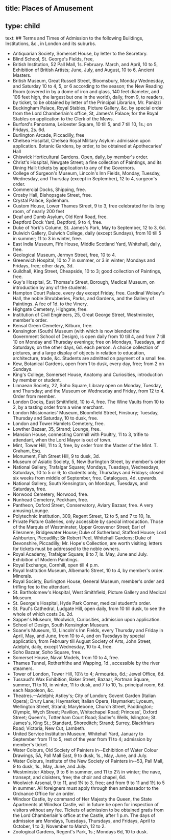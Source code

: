 title: Places of Amusement
----
type: child
----
text: ## Terms and Times of Admission to the following Buildings, Institutions, &c., in London and its suburbs.

* <span class="u-smcp">Antiquarian Society,</span> Somerset House, by letter to the Secretary.
* <span class="u-smcp">Blind School,</span> St. George's Fields, free,
* <span class="u-smcp">British Institution,</span> 52 Pall Mall, 1s. February. March, and April, 10 to 5, Exhibition of British Artists; June, July, and August, 10 to 6, Ancient Masters.
* <span class="u-smcp">British Museum,</span> Great Russell Street, Bloomsbury, Monday Wednesday, and Saturday 10 to 4, 5, or 6 according to the season; the New Reading Room (covered in by a dome of iron and glass, 140 feet diameter, and 106 feet high, the largest but one in the world), daily, from 9, to readers, by ticket, to be obtained by letter of the Principal Librarian, Mr. Panizzi
* <span class="u-smcp">Buckingham Palace, Royal Stables, Picture Gallery, &c.</span> by special order from the Lord Chamberlain's office, St, James's Palace; for the Royal Stables on application to the Clerk of the Mews.
* <span class="u-smcp">Burford's Panorama,</span> Leicester Square, 10 till 5, and 7 till 10, 1s.; on Fridays, 2s. 6d.
* <span class="u-smcp">Burlington Arcade,</span> Piccadilly, free
* <span class="u-smcp">Chelsea Hospital,</span> Chelsea Royal Military Asylum: admission upon application. Botanic Gardens, by order, to be obtained at Apothecaries' Hall
* <span class="u-smcp">Chiswick Horticultural Gardens.</span> Open, daily, by member's order.
* <span class="u-smcp">Christ's Hospital,</span> Newgate Street; a fine collection of Paintings, and its Dining Hall: tickets by application to any of the Governors.
* <span class="u-smcp">College of Surgeon's Museum,</span> Lincoln's Inn Fields, Monday, Tuesday, Wednesday, and Thursday (except in September), 12 to 4, surgeon's order.
* <span class="u-smcp">Commercial Docks,</span> Shipping, free.
* <span class="u-smcp">Crosby Hall,</span> Bishopsgate Street, free.
* <span class="u-smcp">Crystal Palace,</span> Sydenham.
* <span class="u-smcp">Custom House,</span> Lower Thames Street, 9 to 3, free celebrated for its long room, of nearly 200 feet
* <span class="u-smcp">Deaf and Dumb Asylum,</span> Old Kent Road, free.
* <span class="u-smcp">Deptford Dock Yard,</span> Deptford, 9 to 4, free.
* <span class="u-smcp">Duke of York's Column,</span> St. James's Park, May to September, 12 to 3, 6d.
* <span class="u-smcp">Dulwich Gallery,</span> Dulwich College, daily (except Sundays), from 10 till 5 in summer; 11 to 3 in winter, free.
* <span class="u-smcp">East India Museum,</span> Fife House, Middle Scotland Yard, Whitehall, daily, free.
* <span class="u-smcp">Geological Museum,</span> Jermyn Street, free, 10 to 4.
* <span class="u-smcp">Greenwich Hospital,</span> 10 to 7 in summer, or 3 in winter; Mondays and Fridays, free; other days, 3d.
* <span class="u-smcp">Guildhall, King Street,</span> Cheapside, 10 to 3; good collection of Paintings, free.
* <span class="u-smcp">Guy's Hospital,</span> St. Thomas's Street, Borough, Medical Museum, on introduction by any of the students.
* <span class="u-smcp">Hampton Court Palace,</span> every day except Friday, free. Cardinal Wolsey's Hall, the noble Shrubberies, Parks, and Gardens, and the Gallery of Paintings. A fee of 1d. to the Vinery.
* <span class="u-smcp">Highgate Cemetery,</span> Highgate, free.
* <span class="u-smcp">Institution of Civil Engineers,</span> 25, Great George Street, Westminster, member's order.
* <span class="u-smcp">Kensal Green Cemetery,</span> Kilburn, free.
* <span class="u-smcp">Kensington (South) Museum</span> (with which is now blended the Government School of Design), is open daily from 10 till 4, and from 7 till 10 on Monday and Thursday evenings; free on Mondays, Tuesdays, and Saturdays; on the other days, 6d. each person. A choice collection of pictures, and a large display of objects in relation to education, architecture, trade, &c. Students are admitted on payment of a small fee.
* <span class="u-smcp">Kew, Botanical Gardens,</span> open from 1 to dusk, every day, free; from 2 on Sundays.
* <span class="u-smcp">King's College,</span> Somerset House, Anatomy and Curiosities, introduction by member or student.
* <span class="u-smcp">Linnaean Society,</span> 22, Soho Square, Library open on Monday, Tuesday, and Thursday; and the Museum on Wednesday and Friday, from 12 to 4. Order from member.
* <span class="u-smcp">London Docks,</span> East Smithfield, 10 to 4, free. The Wine Vaults from 10 to 2, by a tasting order from a wine merchant.
* <span class="u-smcp">London Missionaries' Museum,</span> Bloomfield Street, Finsbury; Tuesday, Thursday and Saturday, 10 to dusk, free.
* <span class="u-smcp">London and Tower Hamlets Cemetery,</span> free.
* <span class="u-smcp">Lowther Bazaar,</span> 35, Strand; Lounge, free.
* <span class="u-smcp">Mansion House,</span> connecting Cornhill with Poultry, 11 to 3, trifle to attendant, when the Lord Mayor is out of town.
* <span class="u-smcp">Mint,</span> Tower Hill, 11 to 3, free, by order from the Master of the Mint. T. Graham, Esq.
* <span class="u-smcp">Monument, Fish Street Hill,</span> 9 to dusk, 3d.
* <span class="u-smcp">Museum of Asiatic Society,</span> 5, New Burlington Street, by member's order
* <span class="u-smcp">National Gallery,</span> Trafalgar Square; Mondays, Tuesdays, Wednesdays, Saturdays, 10 to 5 or 6; to students only, Thursdays and Fridays; closed six weeks from middle of September, free. Catalogues, 4d. upwards.
* <span class="u-smcp">National Gallery,</span> South Kensington, on Mondays, Tuesdays, and Saturdays, free.
* <span class="u-smcp">Norwood Cemetery,</span> Norwood, free.
* <span class="u-smcp">Nunhead Cemetery,</span> Peckham, free.
* <span class="u-smcp">Pantheon,</span> Oxford Street, Conservatory, Aviary Bazaar, free. A very amusing Lounge.
* <span class="u-smcp">Polytechnic Institution,</span> 309, Regent Street, 12 to 5, and 7 to 10, 1s.
* <span class="u-smcp">Private Picture Galleries,</span> only accessible by special introduction. Those of the Marquis of Westminster, Upper Grosvenor Street; Earl of Ellesmere, Bridgewater House; Duke of Sutherland, Stafford House; Lord Ashburton, Piccadilly; Sir Robert Peel, Whitehall Gardens; Duke of Devonshire, Piccadilly; Mr. Hope's Collection, are worth visiting; letters for tickets must be addressed to the noble owners.
* <span class="u-smcp">Royal Academy,</span> Trafalgar Square; 8 to 7, Is. May, June and July. Exhibition of Modern Paintings.
* <span class="u-smcp">Royal Exchange, Cornhill,</span> open till 4 p.m.
* <span class="u-smcp">Royal Institution Museum,</span> Albemarlc Street, 10 to 4, by member's order. Minerals.
* <span class="u-smcp">Royal Society,</span> Burlington House, General Museum, member's order and trifling fee to the attendant.
* <span class="u-smcp">St. Bartholomew's Hospital,</span> West Smithfield, Picture Gallery and Medical Museum.
* <span class="u-smcp">St. George's Hospital,</span> Hyde Park Corner, medical student's order.
* <span class="u-smcp">St. Paul's Cathedral,</span> Ludgate Hill, open daily, from 10 till dusk, to see the whole of which costs 3s. 2d.
* <span class="u-smcp">Sapper's Museum,</span> Woolwich, Curiosities, admission upon application.
* <span class="u-smcp">School of Design,</span> South Kensington Museum.
* <span class="u-smcp">Soane's Museum,</span> 13, Lincoln's Inn Fields, every Thursday and Friday in April, May, and June, from 10 to 4, and on Tuesdays by special application, from February till August Society of Arts, John Street, Adelphi, daily, except Wednesday, 10 to 4, free.
* <span class="u-smcp">Soho Bazaar,</span> Soho Square, free.
* <span class="u-smcp">Somerset House,</span> Naval Models, from 10 to 4, free.
* <span class="u-smcp">Thames Tunnel,</span> Rotherhithe and Wapping, 1d., accessible by the river steamers.
* <span class="u-smcp">Tower of London, Tower Hill,</span> 10½ to 4; Armouries, 6d.; Jewel Office, 6d.
* <span class="u-smcp">Tussaud's Wax Exhibition,</span> Baker Street, Bazaar, Portman Square, summer, 11 to 10, in winter, 11 to dusk, and 7 to 10, 1s. principal room, 6d. each Napoleon, &c.
* <span class="u-smcp">Theatres.</span>--Adelphi; Astley's; City of London; Govent Garden (Italian Opera); Drury Lane; Haymarket; Italian Opera, Haymarket; Lyceum, Wellington Street, Strand; Marylebone, Church Street, Paddington; Olympic, Wych Street; Pavilion, Whitechapel Road; Princess', Oxford Street; Queen's, Tottenham Court Road; Sadler's Wells, Islington; St. James's, King St.; Standard, Shoreditch; Strand; Surrey, Blackfriars Road; Victoria, New Cut, Lambeth.
* <span class="u-smcp">United Service Institution Museum,</span> Whitehall Yard, January to September from 11 to 5, rest of the year from 11 to 4; admission by member's ticket.
* <span class="u-smcp">Water Colours, Old Society of Painters in</span>--Exhibition of Water Colour Drawings, 5A, Pall Mall East, 9 to dusk, 1s., May, June, and July.
* <span class="u-smcp">Water Colours, Institute of the New Society of Painters in</span>--53, Pall Mall, 9 to dusk, 1s., May, June, and July.
* <span class="u-smcp">Westminster Abbey,</span> 9 to 6 in summer, and 11 to 2½ in winter; the nave, transept, and cloisters, free; the choir and chapel, 6d.
* <span class="u-smcp">Woolwich Arsenal,</span> 9 to 11, and 1¼ to 3, free; and from 9 to 11 and 1½ to 5 in summer. All foreigners must apply through then ambassador to the Ordnance Office for an order.
* <span class="u-smcp">Windsor Castle,</span> by command of Her Majesty the Queen, the State Apartments at Windsor Castle, will in future be open for inspection of visitors without any fee. Tickets of admission to be obtained gratis from the Lord Chamberlain's office at the Castle, after 1 p.m. The days of admission are Mondays, Tuesdays, Thursdays, and Fridays, April to October, 1 to 3; November to March, 12 to 2.
* <span class="u-smcp">Zoological Gardens,</span> Regent's Park, 1s.; Mondays 6d, 10 to dusk.
